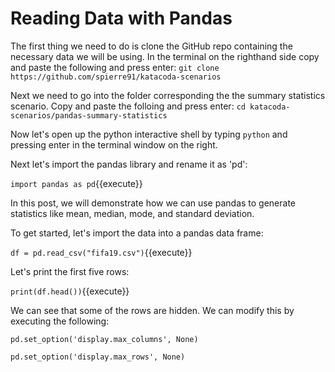 # Reading Data with Pandas
The first thing we need to do is clone the GitHub repo containing the necessary data we will be using. In the terminal on the righthand side copy and paste the following and press enter:
`git clone https://github.com/spierre91/katacoda-scenarios`

Next we need to go into the folder corresponding the the summary statistics scenario. Copy and paste the folloing and press enter:
`cd katacoda-scenarios/pandas-summary-statistics`

Now let's open up the python interactive shell by typing `python` and pressing enter in the terminal window on the right.

Next let's import the pandas library and rename it as 'pd':

`import pandas as pd`{{execute}}

In this post, we will demonstrate how we can use pandas to generate statistics like mean, median, mode, and standard deviation. 

To get started, let's import the data into a pandas data frame:

`df = pd.read_csv("fifa19.csv")`{{execute}}

Let's print the first five rows:

`print(df.head())`{{execute}}

We can see that some of the rows are hidden. We can modify this by executing the following:

`pd.set_option('display.max_columns', None)`

`pd.set_option('display.max_rows', None)`
